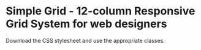 # Simple Grid - 12-column Responsive Grid System for web designers
Download the CSS stylesheet and use the appropriate classes.
